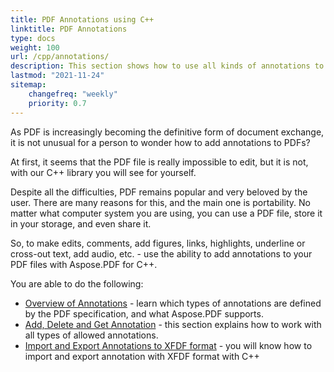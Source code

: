 ```yaml
---
title: PDF Annotations using C++
linktitle: PDF Annotations
type: docs
weight: 100
url: /cpp/annotations/
description: This section shows how to use all kinds of annotations to your PDF file with the Aspose.PDF library. Learn how to draw, open, or add an annotation in C++
lastmod: "2021-11-24"
sitemap:
    changefreq: "weekly"
    priority: 0.7
---
```


As PDF is increasingly becoming the definitive form of document exchange, it is not unusual for a person to wonder how to add annotations to PDFs?

At first, it seems that the PDF file is really impossible to edit, but it is not, with our C++ library you will see for yourself.

Despite all the difficulties, PDF remains popular and very beloved by the user. There are many reasons for this, and the main one is portability. No matter what computer system you are using, you can use a PDF file, store it in your storage, and even share it.

So, to make edits, comments, add figures, links, highlights, underline or cross-out text, add audio, etc. - use the ability to add annotations to your PDF files with Aspose.PDF for C++.

You are able to do the following:

- [Overview of Annotations](/pdf/cpp/overview-of-annotations/) - learn which types of annotations are defined by the PDF specification, and what Aspose.PDF supports.
- [Add, Delete and Get Annotation](/pdf/cpp/add-delete-and-get-annotation/) - this section explains how to work with all types of allowed annotations.
- [Import and Export Annotations to XFDF format](/pdf/cpp/import-export-xfdf/) - you will know how to import and export annotation with XFDF format with C++
